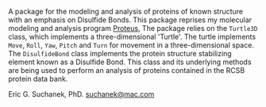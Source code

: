 A package for the modeling and analysis of proteins of known structure with an emphasis on Disulfide Bonds. This package reprises my molecular modeling and analysis program [Proteus](https://doi.org/10.1021/bi00368a023), The package relies on the ``Turtle3D`` class, which implements a three-dimensional 'Turtle'. The turtle implements ``Move``, ``Roll``, ``Yaw``, ``Pitch`` and ``Turn`` for movement in a three-dimensional space. The ```DisulfideBond``` class implements the protein structure stabilizing element known as a Disulfide Bond. This class and its underlying methods are being used to perform an analysis of proteins contained in the RCSB protein data bank.

Eric G. Suchanek, PhD. [suchanek@mac.com](mailto:suchanek@mac.com)